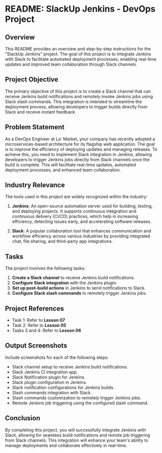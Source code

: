 # README: SlackUp Jenkins - DevOps Project

## Overview

This README provides an overview and step-by-step instructions for the "SlackUp Jenkins" project. The goal of this project is to integrate Jenkins with Slack to facilitate automated deployment processes, enabling real-time updates and improved team collaboration through Slack channels.

## Project Objective

The primary objective of this project is to create a Slack channel that can receive Jenkins build notifications and remotely invoke Jenkins jobs using Slack slash commands. This integration is intended to streamline the deployment process, allowing developers to trigger builds directly from Slack and receive instant feedback.

## Problem Statement

As a DevOps Engineer at La' Market, your company has recently adopted a microservices-based architecture for its flagship web application. The goal is to improve the efficiency of deploying updates and managing releases. To achieve this, you need to implement Slack integration in Jenkins, allowing developers to trigger Jenkins jobs directly from Slack channels once the build is complete. This will facilitate real-time updates, automated deployment processes, and enhanced team collaboration.

## Industry Relevance

The tools used in this project are widely recognized within the industry:

1. **Jenkins**: An open-source automation server used for building, testing, and deploying projects. It supports continuous integration and continuous delivery (CI/CD) practices, which help in increasing efficiency, detecting issues early, and accelerating software releases.

2. **Slack**: A popular collaboration tool that enhances communication and workflow efficiency across various industries by providing integrated chat, file sharing, and third-party app integrations.

## Tasks

The project involves the following tasks:

1. **Create a Slack channel** to receive Jenkins build notifications.
2. **Configure Slack integration** with the Jenkins plugin.
3. **Set up post-build actions** in Jenkins to send notifications to Slack.
4. **Configure Slack slash commands** to remotely trigger Jenkins jobs.

## Project References

- Task 1: Refer to **Lesson 07**
- Task 2: Refer to **Lesson 05**
- Tasks 3 and 4: Refer to **Lesson 06**

## Output Screenshots

Include screenshots for each of the following steps:

- Slack channel setup to receive Jenkins build notifications.
- Slack Jenkins CI integration app.
- Slack Notification plugin for Jenkins.
- Slack plugin configuration in Jenkins.
- Slack notification configurations for Jenkins builds.
- Slash commands integration with Slack.
- Slash commands customization to remotely trigger Jenkins jobs.
- Remote Jenkins job triggering using the configured slash command.

## Conclusion

By completing this project, you will successfully integrate Jenkins with Slack, allowing for seamless build notifications and remote job triggering from Slack channels. This integration will enhance your team's ability to manage deployments and collaborate effectively in real-time.